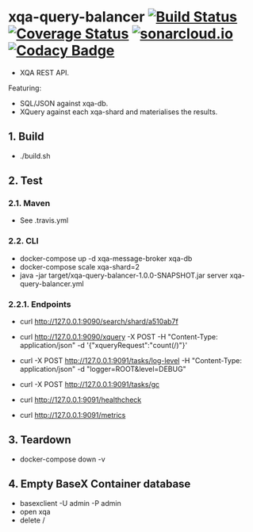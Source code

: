 # xqa-query-balancer [![Build Status](https://travis-ci.org/jameshnsears/xqa-query-balancer.svg?branch=master)](https://travis-ci.org/jameshnsears/xqa-query-balancer) [![Coverage Status](https://coveralls.io/repos/github/jameshnsears/xqa-query-balancer/badge.svg?branch=master)](https://coveralls.io/github/jameshnsears/xqa-query-balancer?branch=master) [![sonarcloud.io](https://sonarcloud.io/api/project_badges/measure?project=jameshnsears_xqa-query-balancer&metric=alert_status)](https://sonarcloud.io/dashboard?id=jameshnsears_xqa-query-balancer) [![Codacy Badge](https://api.codacy.com/project/badge/Grade/4dbb854a0f774b85898d5c36fb0a9032)](https://www.codacy.com/app/jameshnsears/xqa-query-balancer?utm_source=github.com&amp;utm_medium=referral&amp;utm_content=jameshnsears/xqa-query-balancer&amp;utm_campaign=Badge_Grade)
* XQA REST API.

Featuring:
* SQL/JSON against xqa-db.
* XQuery against each xqa-shard and materialises the results.

## 1. Build
* ./build.sh

## 2. Test

### 2.1. Maven
* See .travis.yml

### 2.2. CLI 
* docker-compose up -d xqa-message-broker xqa-db
* docker-compose scale xqa-shard=2 
* java -jar target/xqa-query-balancer-1.0.0-SNAPSHOT.jar server xqa-query-balancer.yml

### 2.2.1. Endpoints
* curl http://127.0.0.1:9090/search/shard/a510ab7f
* curl http://127.0.0.1:9090/xquery -X POST -H "Content-Type: application/json" -d '{"xqueryRequest":"count(/)"}'

* curl -X POST http://127.0.0.1:9091/tasks/log-level -H "Content-Type: application/json" -d "logger=ROOT&level=DEBUG"
* curl -X POST http://127.0.0.1:9091/tasks/gc
* curl http://127.0.0.1:9091/healthcheck
* curl http://127.0.0.1:9091/metrics

## 3. Teardown
* docker-compose down -v

## 4. Empty BaseX Container database
* basexclient -U admin -P admin
* open xqa
* delete /
